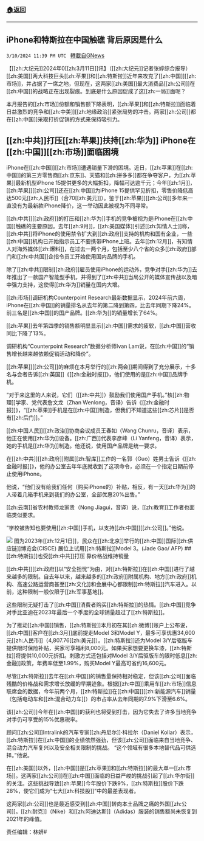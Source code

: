###  [:house:返回](README.md)
---


## iPhone和特斯拉在中国触礁 背后原因是什么
`3/10/2024 11:39 PM UTC ` [轉載自GNews](https://gnews.org/articles/2382557)

【[[zh:大纪元]]2024年0[[zh:3月11日]]讯】（[[zh:大纪元]]记者张婷综合报导）[[zh:美国]]两大科技巨头[[zh:苹果]]和[[zh:特斯拉]]近年来攻克了[[zh:中国]][[zh:市场]]，并占据了一席之地，但现在，这两家[[zh:美国]]最大消费品[[zh:公司]]在[[zh:中国]]的战略正在出现裂痕。到底是什么原因促成了这[[zh:一局]]面呢？

本月报告的[[zh:市场]]份额和销售额下降表明，[[zh:苹果]]和[[zh:特斯拉]]面临着日益激烈的竞争和[[zh:中美]][[zh:地缘政治]]紧张局势的冲击。两家[[zh:公司]]都在[[zh:中国]]采取打折促销的方式来保持吸引力。

## [[zh:中共]]打压[[zh:苹果]]扶持[[zh:华为]] iPhone在[[zh:中国]][[zh:市场]]面临困境

iPhone在[[zh:中国]][[zh:市场]]遭遇销量下滑的困境。近日，[[zh:苹果]]在[[zh:中国]]的第三方零售商[[zh:京东]]、天猫和[[zh:拼多多]]都在争夺客户，为[[zh:苹果]]最新机型iPhone 15提供更多的大幅折扣，降幅可达逾千元；今年[[zh:1月]]，[[zh:苹果]][[zh:公司]]还在[[zh:中国]]为iPhone 15提供罕见折扣，零售价降低高达500元[[zh:人民币]]（合70[[zh:美元]]）。鉴于[[zh:苹果]][[zh:公司]]多年来一直没有为最新款iPhone降价，这一举动因此被视为不同寻常。

[[zh:中共]][[zh:政府]]的打压和[[zh:华为]]手机的竞争被视为是iPhone在[[zh:中国]]触礁的主要原因。去年[[zh:9月]]，[[zh:美国媒体]]引述[[zh:知情人士]]称，[[zh:中共]]将iPhone的使用禁令扩大到[[zh:政府]]支持的机构和国有企业，一些[[zh:中国]]机构已开始指示员工不要携带iPhone上班。去年[[zh:12月]]，有知情人对海外媒体[[zh:爆料]]，在过去一两个月，包括至少八个省的众多[[zh:政府]]部门和[[zh:中共国]]企指令员工开始使用国内品牌的手机。

除了[[zh:中共]]限制[[zh:政府]]雇员使用iPhone的运动外，竞争对手[[zh:华为]]去年推出了一款国产智能型手机，并得到了[[zh:中共]]当局公开的媒体宣传战以及暗中强力支持，这使得[[zh:华为]]销量在国内大增。

[[zh:市场]]调研机构Counterpoint Research最新数据显示，2024年前六周，iPhone在[[zh:中国]]的销量排名从去年的第二降到第四，比去年同期下降24%。前三名是[[zh:中国]]的国产品牌。[[zh:华为]]的销量增长了64%。

[[zh:苹果]]去年第四季的销售额明显显示[[zh:中国]]需求的疲软，[[zh:中国]]营收同比下降了13%。

调研机构“Counterpoint Research”数据分析师Ivan Lam说，在[[zh:中国]]的“销售增长越来越依赖促销活动和降价”。

[[zh:苹果]][[zh:公司]]的麻烦在本月举行的[[zh:两会]]期间得到了充分展示，十多名与会者告诉[[zh:英国]]《[[zh:金融时报]]》，他们使用的是[[zh:中国]]品牌手机。

“对于来这里的人来说，它们（[[zh:中共]]）鼓励我们使用国产手机。”核[[zh:物理]]学家、党代表詹文龙（Zhan Wenlong，音译）告诉《[[zh:金融时报]]》，“[[zh:苹果]]手机是在[[zh:中国]]制造，但我们不知道这些[[zh:芯片]]是否有[[zh:后门]]。”

[[zh:中国人民]][[zh:政治]]协商会议成员王春如（Wang Chunru，音译）表示，他正在使用[[zh:华为]]设备。[[zh:广西]]代表李彦峰（Li Yanfeng，音译）表示，她的手机是[[zh:华为]]制造。他还说，使用国产品牌是统一要求。

在[[zh:中共]][[zh:政府]]附属[[zh:智库]]工作的一名郭（Guo）姓男士告诉《[[zh:金融时报]]》，他的办公室去年年底就收到了这项命令，必须在一个指定日期前停止使用iPhone。

他说，“他们没有给我们任何（购买iPhone的）补贴，相反，有一天[[zh:华为]]的人带着几箱手机来到我们的办公室，全部优惠20%出售。”

[[zh:云南]]省农村教师龙家贵（Nong Jiagui，音译）说，[[zh:教育]]工作者也面临类似要求。

“学校被告知也要使用[[zh:中国]]手机，以支持[[zh:中国]][[zh:公司]]。”他说。

![](https://i.epochtimes.com/assets/uploads/2024/01/id14155501-000_349J82G-600x400.jpg "") 图为2023年[[zh:12月1日]]，民众在[[zh:北京]]举行的[[zh:中国]]国际[[zh:供应链]]博览会(CISCE) 展位上试用[[zh:特斯拉]]Model 3。(Jade Gao/ AFP)  ## [[zh:特斯拉]]也受[[zh:中共]]打压 靠价格战维持销量

[[zh:中共]][[zh:政府]]以“安全担忧”为由，对[[zh:特斯拉]]在[[zh:中国]]进行了越来越多的限制。自去年以来，越来越多的[[zh:政府]]附属机构、地方[[zh:政府]]机构、高速公路运营商甚至[[zh:文化]]和会展中心都限制[[zh:特斯拉]]汽车进入。以前，这种限制一般仅限于[[zh:军事基地]]。

这些限制无疑打击了[[zh:中国]]消费者购买[[zh:特斯拉]]的热情。[[zh:中国]]竞争对手比亚迪在2023年最后一个季度的全球销量超过了[[zh:特斯拉]]。

为了推动[[zh:中国]]销售，[[zh:特斯拉]]本月初在其[[zh:微博]]账户上公布说，[[zh:中国]]客户在[[zh:3月]]底前提走Model 3和Model Y，最多可享优惠34,600元[[zh:人民币]]（4,807.76[[zh:美元]]）。[[zh:特斯拉]]还为Model 3/Y后驱版车提供限时保险补贴，买家可享福利8,000元。如果买家想要更换车漆，[[zh:特斯拉]]将提供10,000元折扣。刺激方式还包括对Model 3/Y后驱版车的限时低息[[zh:金融]]政策，年费率低至1.99%，购买Model Y最高可省约16,600元。

尽管[[zh:特斯拉]]去年在[[zh:中国]]的销售量保持相对稳定，但该[[zh:公司]]面临残酷的价格战和需求增长放缓的早期迹象。根据[[zh:中国]]乘用车[[zh:市场]]信息联席会的数据，今年前两个月，[[zh:特斯拉]]在[[zh:中国]][[zh:新能源汽车]]销量（包括电动车和[[zh:混合动力车]]）的市占率从去年同期的7.9%下滑至6.6%。

该[[zh:公司]]今年在[[zh:中国]]的获利也将受到打击，因为它失去了许多当地竞争对手仍可享受的15%优惠税率。

顾问[[zh:公司]]Intralink的汽车专家[[zh:丹尼尔]]‧科拉尔（Daniel Kollar）表示，[[zh:特斯拉]]在[[zh:中国]]的业绩依然强劲，但该[[zh:公司]]面临来自当地竞争、混合动力汽车复兴以及安全相关限制的挑战。 “这个领域有很多本地替代品可供选择。”他说。

在[[zh:美国]]以外，[[zh:中国]]是[[zh:苹果]]和[[zh:特斯拉]]的最大单一[[zh:市场]]。这两家[[zh:公司]]在[[zh:中国]]面临的日益严峻的挑战引起了[[zh:华尔街]]的关注。这些挑战导致[[zh:苹果]]今年股价下跌9%，[[zh:特斯拉]]股价下跌28%，使它们成为“七大[[zh:科技股]]”中的最差表现者。

这两家[[zh:公司]]也是最近感受到[[zh:中国]]转向本土品牌之痛的外国[[zh:公司]]。[[zh:耐克]]（Nike）和[[zh:阿迪达斯]]（Adidas）服装的销售额尚未恢复到2021年的峰值。

责任编辑：林妍#
